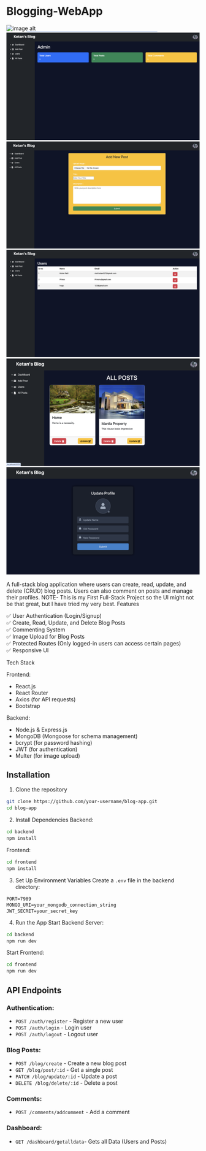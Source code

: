 # Blogging-WebApp
![image alt](https://github.com/KetanPatil-dev/Blogging-WebApp/blob/966bebec0e5e77072af2ce7959cd2437a5323eae/Screenshot1.ipg.png)
![image alt](https://github.com/KetanPatil-dev/Blogging-WebApp/blob/3293a7926b5d3a8cfed8b3328ffeeb1d54b71ce7/SS2.jpg)
![image alt](https://github.com/KetanPatil-dev/Blogging-WebApp/blob/45b93acbd3a58f343122bf956d90a2699901f0e0/SS3.jpg)
![image alt](https://github.com/KetanPatil-dev/Blogging-WebApp/blob/2354df3e4acedffdea5261f25f642a4969081579/SS4.jpg)
![image alt](https://github.com/KetanPatil-dev/Blogging-WebApp/blob/2dcc926517481b9069822b0f7c935f121c9bbbd0/SS5.jpg)
![image alt](https://github.com/KetanPatil-dev/Blogging-WebApp/blob/dea2bc2577308e99bfcb7f4bd89dcf74acb012c6/SS6.jpg)

A full-stack blog application where users can create, read, update, and delete (CRUD) blog posts. Users can also comment on posts and manage their profiles.
NOTE- This is my First Full-Stack Project so the UI might not be that great, but I have tried my very best.
Features

✅ User Authentication (Login/Signup)  
✅ Create, Read, Update, and Delete Blog Posts  
✅ Commenting System  
✅ Image Upload for Blog Posts  
✅ Protected Routes (Only logged-in users can access certain pages)  
✅ Responsive UI  

Tech Stack

 Frontend:
- React.js
- React Router
- Axios (for API requests)
- Bootstrap
  
Backend:
- Node.js & Express.js
- MongoDB (Mongoose for schema management)
- bcrypt (for password hashing)
- JWT (for authentication)
- Multer (for image upload)

## Installation

 1. Clone the repository
```bash
git clone https://github.com/your-username/blog-app.git
cd blog-app
```

 2. Install Dependencies
 Backend:
```bash
cd backend
npm install
```
 Frontend:
```bash
cd frontend
npm install
```

 3. Set Up Environment Variables
Create a `.env` file in the backend directory:
```env
PORT=7989
MONGO_URI=your_mongodb_connection_string
JWT_SECRET=your_secret_key
```

 4. Run the App
 Start Backend Server:
```bash
cd backend
npm run dev
```
 Start Frontend:
```bash
cd frontend
npm run dev
```

## API Endpoints

### Authentication:
- `POST /auth/register` - Register a new user
- `POST /auth/login` - Login user
- `POST /auth/logout` - Logout user

### Blog Posts:
- `POST /blog/create` - Create a new blog post
- `GET /blog/post/:id` - Get a single post
- `PATCH /blog/update/:id` - Update a post
- `DELETE /blog/delete/:id` - Delete a post

### Comments:
- `POST /comments/addcomment` - Add a comment

### Dashboard:
- `GET /dashboard/getalldata`- Gets all Data (Users and Posts)
  




